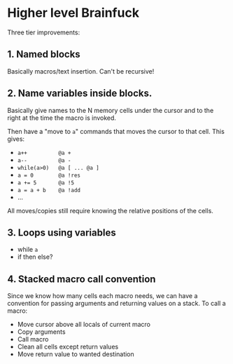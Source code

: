 # Higher level Brainfuck

Three tier improvements:

## 1. Named blocks

Basically macros/text insertion. Can't be recursive!

## 2. Name variables inside blocks.

Basically give names to the N memory cells under the cursor and to the right at the time the macro is invoked.

Then have a "move to `a`" commands that moves the cursor to that cell. This gives:

- `a++			@a +`
- `a--			@a -`
- `while(a>0)	@a [ ... @a ]`
- `a = 0        @a !res`
- `a += 5       @a !5`
- `a = a + b    @a !add`
- ...

All moves/copies still require knowing the relative positions of the cells.

## 3. Loops using variables

- while `a`
- if then else?

## 4. Stacked macro call convention

Since we know how many cells each macro needs, we can have a convention for passing arguments and returning values on a stack. To call a macro:

- Move cursor above all locals of current macro
- Copy arguments
- Call macro
- Clean all cells except return values
- Move return value to wanted destination
